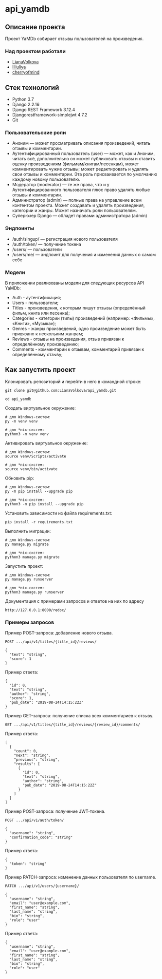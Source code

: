 # api_yamdb

## Описание проекта

Проект YaMDb собирает отзывы пользователей на произведения.

### Над проектом работали

- [LianaVolkova](https://github.com/LianaVolkova)
- [llliuliya](https://github.com/llliuliya)
- [cherryofmind](https://github.com/cherryofmind)

## Стек технологий

- Python 3.7
- Django 2.2.16
- Django REST Framework 3.12.4
- Djangorestframework-simplejwt 4.7.2
- Git

### Пользовательские роли

- Аноним — может просматривать описания произведений, читать отзывы и комментарии.
- Аутентифицированный пользователь (user) — может, как и Аноним, читать всё, дополнительно он может публиковать отзывы и ставить оценку произведениям (фильмам/книгам/песенкам), может комментировать чужие отзывы; может редактировать и удалять свои отзывы и комментарии. Эта роль присваивается по умолчанию каждому новому пользователю.
- Модератор (moderator) — те же права, что и у Аутентифицированного пользователя плюс право удалять любые отзывы и комментарии.
- Администратор (admin) — полные права на управление всем контентом проекта. Может создавать и удалять произведения, категории и жанры. Может назначать роли пользователям.
- Суперюзер Django — обладет правами администратора (admin)

### Эндпоинты

- /auth/singup/ — регистрация нового пользователя
- /auth/token/ — получение токена
- /users/ — пользователи
- /users/me/ — эндпоинт для получения и изменения данных о самом себе

### Модели

В приложении реализованы модели для следующих ресурсов API YaMDb:

- Auth - аутентификация;
- Users - пользователи;
- Titles - произведения, к которым пишут отзывы (определённый фильм, книга или песенка);
- Categories - категории (типы) произведений (например: «Фильмы», «Книги», «Музыка»);
- Genres - жанры произведений, одно произведение может быть привязано к нескольким жанрам;
- Reviews - отзывы на произведения, отзыв привязан к определённому произведению;
- Comments - комментарии к отзывам, комментарий привязан к определённому отзыву;

## Как запустить проект

Клонировать репозиторий и перейти в него в командной строке:

```
git clone git@github.com:LianaVolkova/api_yamdb.git
```

```
cd api_yamdb
```

Cоздать виртуальное окружение:

```
# для Windows-систем:
py -m venv venv

# для *nix-систем:
python3 -m venv venv   
```

Активировать виртуальное окружение:

```
# для Windows-систем:
source venv/Scripts/activate

# для *nix-систем:
source venv/bin/activate
```

Обновить pip:

```
# для Windows-систем:
py -m pip install --upgrade pip

# для *nix-систем:
python3 -m pip install --upgrade pip
```

Установить зависимости из файла requirements.txt:

```
pip install -r requirements.txt
```

Выполнить миграции:

```
# для Windows-систем:
py manage.py migrate

# для *nix-систем:
python3 manage.py migrate
```

Запустить проект:

```
# для Windows-систем:
py manage.py runserver

# для *nix-систем:
python3 manage.py runserver
```

Документация с примерами запросов и ответов на них по адресу

```
http://127.0.0.1:8000/redoc/
```

### Примеры запросов

Пример POST-запроса: добавление нового отзыва.

```
POST .../api/v1/titles/{title_id}/reviews/
```

```
{
  "text": "string",
  "score": 1
}
```

Пример ответа:

```
{
  "id": 0,
  "text": "string",
  "author": "string",
  "score": 1,
  "pub_date": "2019-08-24T14:15:22Z"
}
```

Пример GET-запроса: получение списка всех комментариев к отзыву.

```
GET .../api/v1/titles/{title_id}/reviews/{review_id}/comments/
```

Пример ответа:

```
[
  {
    "count": 0,
    "next": "string",
    "previous": "string",
    "results": [
      {
        "id": 0,
        "text": "string",
        "author": "string",
        "pub_date": "2019-08-24T14:15:22Z"
      }
    ]
  }
]
```

Пример POST-запроса: получение JWT-токена.

```
POST .../api/v1/auth/token/
```

```
{
  "username": "string",
  "confirmation_code": "string"
}
```

Пример ответа:

```
{  
  "token": "string"
}
```

Пример PATCH-запроса: изменение данных пользователя по username.

```
PATCH .../api/v1/users/{username}/
```

```
{
  "username": "string",
  "email": "user@example.com",
  "first_name": "string",
  "last_name": "string",
  "bio": "string",
  "role": "user"
}
```

Пример ответа:

```
{  
  "username": "string",
  "email": "user@example.com",
  "first_name": "string",
  "last_name": "string",
  "bio": "string",
  "role": "user"
}
```

